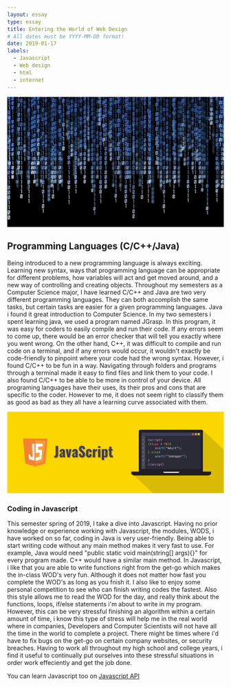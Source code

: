 ```yaml
---
layout: essay
type: essay
title: Entering the World of Web Design
# All dates must be YYYY-MM-DD format!
date: 2019-01-17
labels:
  - Javascript
  - Web design
  - html
  - internet
---
```


<div class="ui medium rounded images">
  <img class="ui image" src="../images/numbers.jpg">
</div>

## Programming Languages (C/C++/Java)

  Being introduced to a new programming language is always exciting. Learning new syntax, ways that programming language can be appropriate for different problems, how variables will act and get moved around, and a new way of controlling and creating objects. Throughout my semesters as a Computer Science major, I have learned C/C++ and Java are two very different programming languages. They can both accomplish the same tasks, but certain tasks are easier for a given programming languages. Java i found it great introduction to Computer Science. In my two semesters i spent learning java, we used a program named JGrasp. In this program, it was easy for coders to easily compile and run their code. If any errors seem to come up, there would be an error checker that will tell you exactly where you went wrong. On the other hand, C++, it was difficult to compile and run code on a terminal, and if any errors would occur, it wouldn't exactly be code-friendly to pinpoint where your code had the wrong syntax. However, i found C/C++ to be fun in a way. Navigating through folders and programs through a terminal made it easy to find files and link them to your code. I also found C/C++ to be able to be more in control of your device. All programing languages have their uses, its their pros and cons that are specific to the coder. However to me, it does not seem right to classify them as good as bad as they all have a learning curve associated with them. 
  
<div class="ui large rounded images">
  <img class="ui image" src="../images/javascript.png">
</div>
  
### Coding in Javascript
  
  This semester spring of 2019, I take a dive into Javascript. Having no prior knowledge or experience working with Javascript, the modules, WODS, i have worked on so far, coding in Java is very user-friendly. Being able to start writing code without any main method makes it very fast to use. For example, Java would need "public static void main(string[] args){}" for every program made. C++ would have a similar main method. In Javascript, i like that you are able to write functions right from the get-go which makes the in-class WOD's very fun. Although it does not matter how fast you complete the WOD's as long as you fnish it. I also like to enjoy some personal competition to see who can finish writing codes the fastest. Also this style allows me to read the WOD for the day, and really think about the functions, loops, if/else statements i'm about to write in my program. However, this can be very stressful finishing an algorithm within a certain amount of time, i know this type of stress will help me in the real world where in companies, Developers and Computer Scientists will not have all the time in the world to complete a project. There might be times where i'd have to fix bugs on the get-go on certain company websites, or security breaches. Having to work all throughout my high school and college years, i find it useful to continually put ourselves into these stressful situations in order work effeciently and get the job done.
  
You can learn Javascript too on [Javascript API](https://developer.mozilla.org/en-US/docs/Learn/JavaScript/Client-side_web_APIs/Introduction)

